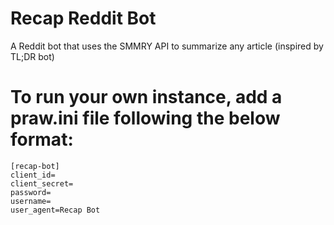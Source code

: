 # Recap Reddit Bot
A Reddit bot that uses the SMMRY API to summarize any article (inspired by TL;DR bot)

# To run your own instance, add a praw.ini file following the below format:
```
[recap-bot]
client_id=
client_secret=
password=
username=
user_agent=Recap Bot
```
